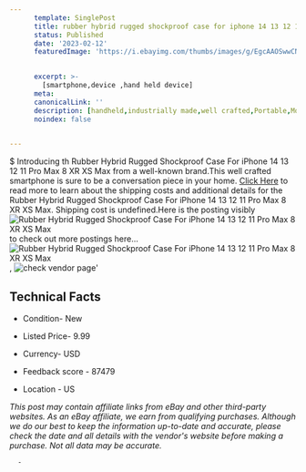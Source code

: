 ```yaml
---
      template: SinglePost
      title: rubber hybrid rugged shockproof case for iphone 14 13 12 11 pro max 8 xr xs max
      status: Published
      date: '2023-02-12'
      featuredImage: 'https://i.ebayimg.com/thumbs/images/g/EgcAAOSwwCNhyZPd/s-l225.jpg'
       

      excerpt: >-
        [smartphone,device ,hand held device]
      meta:
      canonicalLink: ''
      description: [handheld,industrially made,well crafted,Portable,Mobile,Compact,Convenient,Lightweight,Maneuverable,Man-portable,Miniature,Carriable,Hand-held,Light,Holdable,Transportable,Mobile device,Pocket-sized,On-the-go,Wireless,Cordless,Compact size,Convenient size, smartphone,device ,hand held device]
      noindex: false
      

---
```

$
      Introducing th Rubber Hybrid Rugged Shockproof Case For iPhone 14 13 12 11 Pro Max 8 XR XS Max from a well-known brand.This well crafted smartphone is sure to be a conversation piece in your home. [Click Here](https://www.ebay.com/itm/304279207852?hash=item46d8743fac%3Ag%3AEgcAAOSwwCNhyZPd&mkevt=1&mkcid=1&mkrid=711-53200-19255-0&campid=%253CePNCampaignId%253E&customid=%253CreferenceId%253E&toolid=10049) to read more to learn about the shipping costs and additional details for the Rubber Hybrid Rugged Shockproof Case For iPhone 14 13 12 11 Pro Max 8 XR XS Max. Shipping cost is undefined.Here is the posting visibly ![Rubber Hybrid Rugged Shockproof Case For iPhone 14 13 12 11 Pro Max 8 XR XS Max](https://i.ebayimg.com/thumbs/images/g/EgcAAOSwwCNhyZPd/s-l225.jpg) to check out more postings here... ![Rubber Hybrid Rugged Shockproof Case For iPhone 14 13 12 11 Pro Max 8 XR XS Max](https://i.ebayimg.com/images/g/EgcAAOSwwCNhyZPd/s-l1200.jpg), ![check vendor page](https://origin-galleryplus.ebayimg.com/ws/web/304279207852_2_0_1/225x225.jpg,https://origin-galleryplus.ebayimg.com/ws/web/304279207852_3_0_1/225x225.jpg,https://origin-galleryplus.ebayimg.com/ws/web/304279207852_4_0_1/225x225.jpg,https://origin-galleryplus.ebayimg.com/ws/web/304279207852_5_0_1/225x225.jpg,https://origin-galleryplus.ebayimg.com/ws/web/304279207852_6_0_1/225x225.jpg,https://origin-galleryplus.ebayimg.com/ws/web/304279207852_7_0_1/225x225.jpg,https://origin-galleryplus.ebayimg.com/ws/web/304279207852_8_0_1/225x225.jpg,https://origin-galleryplus.ebayimg.com/ws/web/304279207852_9_0_1/225x225.jpg,https://origin-galleryplus.ebayimg.com/ws/web/304279207852_10_0_1/225x225.jpg,https://origin-galleryplus.ebayimg.com/ws/web/304279207852_11_0_1/225x225.jpg,https://origin-galleryplus.ebayimg.com/ws/web/304279207852_12_0_1/225x225.jpg)'

      

 ## Technical Facts 



     
      

 - Condition- New 


      

 - Listed Price- 9.99 


      

 - Currency- USD 


      

 - Feedback score - 87479 


      

 - Location - US 


      
      

 *_This post may contain affiliate links from eBay and other third-party websites. As an eBay affiliate, we earn from qualifying purchases. Although we do our best to keep the information up-to-date and accurate, please check the date and all details with the vendor's website before making a purchase. Not all data may be accurate._*




      -
